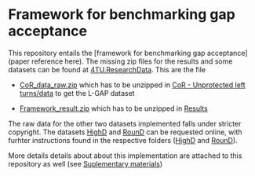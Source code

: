 # Framework for benchmarking gap acceptance

This repository entails the [framework for benchmarking gap acceptance](paper reference here). The missing zip files for the results and some datasets can be found at [4TU.ResearchData](https://data.4tu.nl/articles/dataset/Data_and_Results_for_the_Benchmark_of_Gap_Acceptance_Models/21334548).
This are the file 
- [CoR_data_raw.zip](https://data.4tu.nl/articles/dataset/Data_and_Results_for_the_Benchmark_of_Gap_Acceptance_Models/21334548?file=37863192) which has to be unzipped in [CoR - Unprotected left turns/data](https://github.com/julianschumann/Framework-for-benchmarking-gap-acceptance/tree/main/Framework/Data_raw/CoR%20-%20Unprotected%20left%20turns/data) to get the L-GAP dataset

- [Framework_result.zip](https://data.4tu.nl/articles/dataset/Data_and_Results_for_the_Benchmark_of_Gap_Acceptance_Models/21334548?file=38411624) which has to be unzipped in [Results](https://github.com/julianschumann/Framework-for-benchmarking-gap-acceptance/tree/main/Framework/Results)

The raw data for the other two datasets implemented falls under stricter copyright. The datasets [HighD](https://www.highd-dataset.com/) and [RounD](https://www.round-dataset.com/) can be requested online, with furhter instructions found in the respective folders ([HighD](https://github.com/julianschumann/Framework-for-benchmarking-gap-acceptance/blob/main/Framework/Data_raw/HighD%20-%20Lane%20changes%20and%20merging/data/README) and [RounD](https://github.com/julianschumann/Framework-for-benchmarking-gap-acceptance/blob/main/Framework/Data_raw/RounD%20-%20Round%20about/data/README)). 

More details details about about this implementation are attached to this repository as well (see [Suplementary materials](https://github.com/julianschumann/Framework-for-benchmarking-gap-acceptance/blob/main/Framework/Benchmark-Implementation.pdf))
